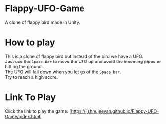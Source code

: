 # Flappy-UFO-Game
A clone of flappy bird made in Unity.

# How to play
This is a clone of flappy bird but instead of the bird we have a UFO. <br>
Just use the `Space Bar` to move the UFO up and avoid the incoming pipes or hitting the ground. <br>
The UFO will fall down when you let go of the `Space bar`. <br>
Try to reach a high score.

# Link To Play
Click the link to play the game: [https://jishnujeevan.github.io/Flappy-UFO-Game/index.html]
